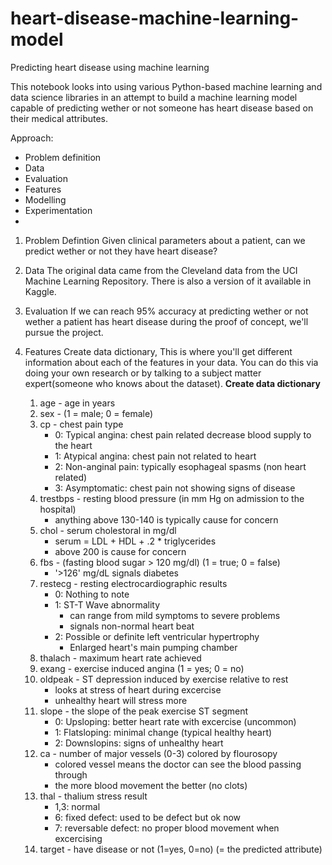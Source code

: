 # heart-disease-machine-learning-model

Predicting heart disease using machine learning

This notebook looks into using various Python-based machine learning and data science libraries in an attempt to build a machine learning model capable of predicting wether or not someone has heart disease based on their medical attributes.

Approach:

* Problem definition
* Data
* Evaluation
* Features
* Modelling
* Experimentation
* 
1. Problem Defintion
Given clinical parameters about a patient, can we predict wether or not they have heart disease?

2. Data
The original data came from the Cleveland data from the UCI Machine Learning Repository. There is also a version of it available in Kaggle.

3. Evaluation
If we can reach 95% accuracy at predicting wether or not wether a patient has heart disease during the proof of concept, we'll pursue the project.

4. Features
    Create data dictionary,
    This is where you'll get different information about each of the features in your data. You can do this via doing your own research or by talking to a subject matter expert(someone who knows about the dataset).
    **Create data dictionary**
    1. age - age in years
    2. sex - (1 = male; 0 = female)
    3. cp - chest pain type
        * 0: Typical angina: chest pain related decrease blood supply to the heart
        * 1: Atypical angina: chest pain not related to heart
        * 2: Non-anginal pain: typically esophageal spasms (non heart related)
        * 3: Asymptomatic: chest pain not showing signs of disease
    4. trestbps - resting blood pressure (in mm Hg on admission to the hospital)
        * anything above 130-140 is typically cause for concern
    5. chol - serum cholestoral in mg/dl
        * serum = LDL + HDL + .2 * triglycerides
        * above 200 is cause for concern
    6. fbs - (fasting blood sugar > 120 mg/dl) (1 = true; 0 = false)
        * '>126' mg/dL signals diabetes
    7. restecg - resting electrocardiographic results
        * 0: Nothing to note
        * 1: ST-T Wave abnormality
            * can range from mild symptoms to severe problems
            * signals non-normal heart beat
        * 2: Possible or definite left ventricular hypertrophy
            * Enlarged heart's main pumping chamber
    8. thalach - maximum heart rate achieved
    9. exang - exercise induced angina (1 = yes; 0 = no)
    10. oldpeak - ST depression induced by exercise relative to rest
        * looks at stress of heart during excercise
        * unhealthy heart will stress more
    11. slope - the slope of the peak exercise ST segment
        * 0: Upsloping: better heart rate with excercise (uncommon)
        * 1: Flatsloping: minimal change (typical healthy heart)
        * 2: Downslopins: signs of unhealthy heart
    12. ca - number of major vessels (0-3) colored by flourosopy
        * colored vessel means the doctor can see the blood passing through
        * the more blood movement the better (no clots)
    13. thal - thalium stress result
        * 1,3: normal
        * 6: fixed defect: used to be defect but ok now
        * 7: reversable defect: no proper blood movement when excercising
    14. target - have disease or not (1=yes, 0=no) (= the predicted attribute)
